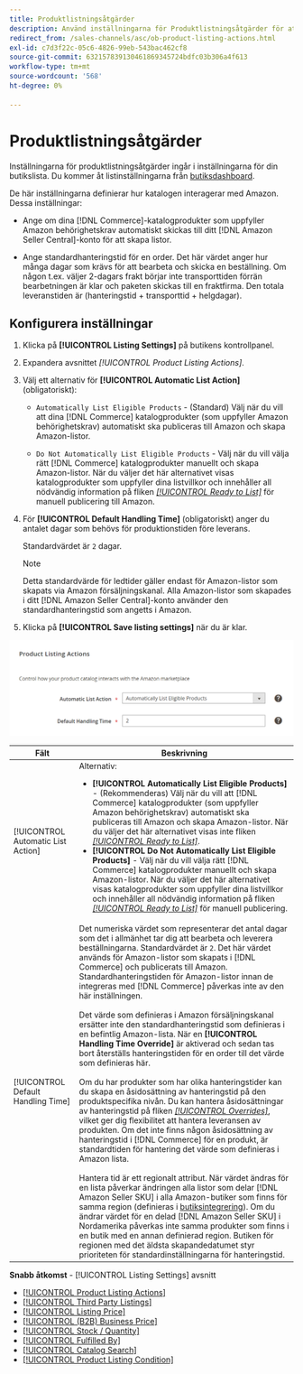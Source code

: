 ```yaml
---
title: Produktlistningsåtgärder
description: Använd inställningarna för Produktlistningsåtgärder för att definiera hur din Commerce-katalog interagerar med Amazon.
redirect_from: /sales-channels/asc/ob-product-listing-actions.html
exl-id: c7d3f22c-05c6-4826-99eb-543bac462cf8
source-git-commit: 632157839130461869345724bdfc03b306a4f613
workflow-type: tm+mt
source-wordcount: '568'
ht-degree: 0%

---
```


# Produktlistningsåtgärder

Inställningarna för produktlistningsåtgärder ingår i inställningarna för din butikslista. Du kommer åt listinställningarna från [butiksdashboard](./amazon-store-dashboard.md).

De här inställningarna definierar hur katalogen interagerar med Amazon. Dessa inställningar:

- Ange om dina [!DNL Commerce]-katalogprodukter som uppfyller Amazon behörighetskrav automatiskt skickas till ditt [!DNL Amazon Seller Central]-konto för att skapa listor.

- Ange standardhanteringstid för en order. Det här värdet anger hur många dagar som krävs för att bearbeta och skicka en beställning. Om någon t.ex. väljer 2-dagars frakt börjar inte transporttiden förrän bearbetningen är klar och paketen skickas till en fraktfirma. Den totala leveranstiden är (hanteringstid + transporttid + helgdagar).

## Konfigurera inställningar

1. Klicka på **[!UICONTROL Listing Settings]** på butikens kontrollpanel.

1. Expandera avsnittet _[!UICONTROL Product Listing Actions]_.

1. Välj ett alternativ för **[!UICONTROL Automatic List Action]** (obligatoriskt):

   - `Automatically List Eligible Products` - (Standard) Välj när du vill att dina  [!DNL Commerce] katalogprodukter (som uppfyller Amazon behörighetskrav) automatiskt ska publiceras till Amazon och skapa Amazon-listor.

   - `Do Not Automatically List Eligible Products` - Välj när du vill välja rätt  [!DNL Commerce] katalogprodukter manuellt och skapa Amazon-listor. När du väljer det här alternativet visas katalogprodukter som uppfyller dina listvillkor och innehåller all nödvändig information på fliken [_[!UICONTROL Ready to List]_](./ready-to-list.md) för manuell publicering till Amazon.

1. För **[!UICONTROL Default Handling Time]** (obligatoriskt) anger du antalet dagar som behövs för produktionstiden före leverans.

   Standardvärdet är `2` dagar.

   >[!NOTE]
   >
   >Detta standardvärde för ledtider gäller endast för Amazon-listor som skapats via Amazon försäljningskanal. Alla Amazon-listor som skapades i ditt [!DNL Amazon Seller Central]-konto använder den standardhanteringstid som angetts i Amazon.

1. Klicka på **[!UICONTROL Save listing settings]** när du är klar.

![Produktlistningsåtgärder](assets/amazon-product-listing-actions.png)

| Fält | Beskrivning |
|--- |--- |
| [!UICONTROL Automatic List Action] | Alternativ:<ul><li>**[!UICONTROL Automatically List Eligible Products]** - (Rekommenderas) Välj när du vill att  [!DNL Commerce] katalogprodukter (som uppfyller Amazon behörighetskrav) automatiskt ska publiceras till Amazon och skapa Amazon-listor. När du väljer det här alternativet visas inte fliken [_[!UICONTROL Ready to List]_](./ready-to-list.md). </li><li>**[!UICONTROL Do Not Automatically List Eligible Products]** - Välj när du vill välja rätt  [!DNL Commerce] katalogprodukter manuellt och skapa Amazon-listor. När du väljer det här alternativet visas katalogprodukter som uppfyller dina listvillkor och innehåller all nödvändig information på fliken [_[!UICONTROL Ready to List]_](./ready-to-list.md) för manuell publicering.</li></ul> |
| [!UICONTROL Default Handling Time] | Det numeriska värdet som representerar det antal dagar som det i allmänhet tar dig att bearbeta och leverera beställningarna. Standardvärdet är `2`. Det här värdet används för Amazon-listor som skapats i [!DNL Commerce] och publicerats till Amazon. Standardhanteringstiden för Amazon-listor innan de integreras med [!DNL Commerce] påverkas inte av den här inställningen.<br><br>Det värde som definieras i Amazon försäljningskanal ersätter inte den standardhanteringstid som definieras i en befintlig Amazon-lista. När en **[!UICONTROL Handling Time Override]** är aktiverad och sedan tas bort återställs hanteringstiden för en order till det värde som definieras här.<br><br>Om du har produkter som har olika hanteringstider kan du skapa en åsidosättning av hanteringstid på den produktspecifika nivån. Du kan hantera åsidosättningar av hanteringstid på fliken [_[!UICONTROL Overrides]_](./overrides.md), vilket ger dig flexibilitet att hantera leveransen av produkten. Om det inte finns någon åsidosättning av hanteringstid i [!DNL Commerce] för en produkt, är standardtiden för hantering det värde som definieras i Amazon lista.<br><br>Hantera tid är ett regionalt attribut. När värdet ändras för en lista påverkar ändringen alla listor som delar [!DNL Amazon Seller SKU] i alla Amazon-butiker som finns för samma region (definieras i [butiksintegrering](./store-integration.md)). Om du ändrar värdet för en delad [!DNL Amazon Seller SKU] i Nordamerika påverkas inte samma produkter som finns i en butik med en annan definierad region. Butiken för regionen med det äldsta skapandedatumet styr prioriteten för standardinställningarna för hanteringstid. |

**Snabb åtkomst**  -  [!UICONTROL Listing Settings] avsnitt

- [[!UICONTROL Product Listing Actions]](./product-listing-actions.md)
- [[!UICONTROL Third Party Listings]](./third-party-listing-settings.md)
- [[!UICONTROL Listing Price]](./listing-price.md)
- [[!UICONTROL (B2B) Business Price]](./business-pricing.md)
- [[!UICONTROL Stock / Quantity]](./stock-quantity.md)
- [[!UICONTROL Fulfilled By]](./fulfilled-by.md)
- [[!UICONTROL Catalog Search]](./catalog-search.md)
- [[!UICONTROL Product Listing Condition]](./product-listing-condition.md)
